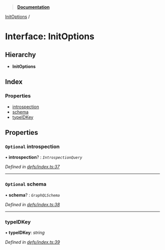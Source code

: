 > **[Documentation](../README.md)**

[InitOptions](initoptions.md) /

# Interface: InitOptions

## Hierarchy

* **InitOptions**

## Index

### Properties

* [introspection](initoptions.md#optional-introspection)
* [schema](initoptions.md#optional-schema)
* [typeIDKey](initoptions.md#typeidkey)

## Properties

### `Optional` introspection

• **introspection**? : *`IntrospectionQuery`*

*Defined in [defs/index.ts:37](https://github.com/badbatch/graphql-box/blob/22b398c/packages/request-parser/src/defs/index.ts#L37)*

___

### `Optional` schema

• **schema**? : *`GraphQLSchema`*

*Defined in [defs/index.ts:38](https://github.com/badbatch/graphql-box/blob/22b398c/packages/request-parser/src/defs/index.ts#L38)*

___

###  typeIDKey

• **typeIDKey**: *string*

*Defined in [defs/index.ts:39](https://github.com/badbatch/graphql-box/blob/22b398c/packages/request-parser/src/defs/index.ts#L39)*
